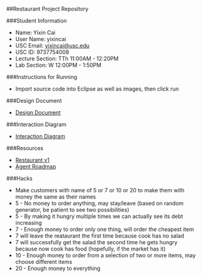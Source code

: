 ##Restaurant Project Repository

###Student Information
  + Name: Yixin Cai
  + User Name: yixincai
  + USC Email: yixincai@usc.edu
  + USC ID: 9737754008
  + Lecture Section: TTh 11:00AM - 12:20PM
  + Lab Section: W 12:00PM - 1:50PM

###Instructions for Running
  + Import source code into Eclipse as well as images, then click run

###Design Document
  + [Design Document](DesignDoc.pdf)

###Interaction Diagram
  + [Interaction Diagram](InteractionDiagram.jpeg)

###Resources
  + [Restaurant v1](http://www-scf.usc.edu/~csci201/readings/restaurant-v1.html)
  + [Agent Roadmap](http://www-scf.usc.edu/~csci201/readings/agent-roadmap.html)

###Hacks
  + Make customers with name of 5 or 7 or 10 or 20 to make them with money the same as their names
  + 5 - No money to order anything, may stay/leave (based on random generator, be patient to see two possibilities)
  + 5 - By making it hungry multiple times we can actually see its debt increasing
  + 7 - Enough money to order only one thing, will order the cheapest item
  + 7 will leave the reataurant the first time because cook has no salad
  + 7 will successfully get the salad the second time he gets hungry because now cook has food (hopefully, if the market has it)
  + 10 - Enough money to order from a selection of two or more items, may choose different items
  + 20 - Enough money to everything
